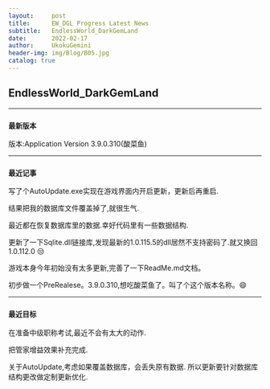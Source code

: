 ```yaml
---
layout:     post
title:      EW_DGL Progress Latest News
subtitle:   EndlessWorld_DarkGemLand
date:       2022-02-17
author:     UkokuGemini
header-img: img/Blog/B05.jpg
catalog: true
---
```


## EndlessWorld_DarkGemLand
---

### `最新版本`
版本:Application Version 3.9.0.310(酸菜鱼)

  ---  
  
### `最近记事`

写了个AutoUpdate.exe实现在游戏界面内开启更新，更新后再重启.

结果把我的数据库文件覆盖掉了,就很生气.

最近都在恢复数据库里的数据.幸好代码里有一些数据结构.

更新了一下Sqlite.dll链接库,发现最新的1.0.115.5的dll居然不支持密码了.就又换回1.0.112.0 😒

游戏本身今年初始没有太多更新,完善了一下ReadMe.md文档。

初步做一个PreRealese。3.9.0.310,想吃酸菜鱼了。叫了个这个版本名称。😄

---

### `最近目标`
  
在准备中级职称考试,最近不会有太大的动作.

把管家增益效果补充完成.

关于AutoUpdate,考虑如果覆盖数据库，会丢失原有数据.
所以更新要针对数据库结构更改做定制更新优化.